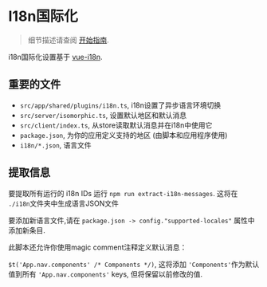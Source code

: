 # I18n国际化
> 细节描述请查阅 [开始指南](../guide/i18n.md).

i18n国际化设置基于 [vue-i18n](https://kazupon.github.io/vue-i18n/en/).

## 重要的文件

- `src/app/shared/plugins/i18n.ts`, i18n设置了异步语言环境切换
- `src/server/isomorphic.ts`, 设置默认地区和默认消息
- `src/client/index.ts`, 从store读取默认消息并在i18n中使用它
- `package.json`, 为你的应用定义支持的地区 (由脚本和应用程序使用)
- `i18n/*.json`, 语言文件

## 提取信息

要提取所有运行的 i18n IDs 运行 `npm run extract-i18n-messages`.
这将在 `./i18n`文件夹中生成语言JSON文件

要添加新语言文件,请在 `package.json -> config."supported-locales"` 属性中添加新条目.

此脚本还允许你使用magic comment注释定义默认消息：

`$t('App.nav.components' /* Components */)`,
这将添加 `'Components'`作为默认值到所有 `'App.nav.components'` keys,
但将保留以前修改的值.
